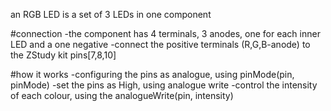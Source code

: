 an RGB LED is a set of 3 LEDs in one component 

#connection
    -the component has 4 terminals, 3 anodes, one for each inner LED and a one negative 
    -connect the positive terminals (R,G,B-anode) to the ZStudy kit pins[7,8,10]

#how it works 
    -configuring the pins as analogue, using pinMode(pin, pinMode)
    -set the pins as High, using analogue write 
    -control the intensity of each colour, using the analogueWrite(pin, intensity)
    
